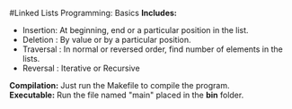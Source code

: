 #Linked Lists Programming: Basics 
<b>Includes:</b><br>
- Insertion: At beginning, end or a particular position in the list.
- Deletion : By value or by a particular position.
- Traversal : In normal or reversed order, find number of elements in the lists.  
- Reversal : Iterative or Recursive

<b> Compilation:</b> Just run the Makefile to compile the program. <br>
<b> Executable:</b> Run the file named "main" placed in the **bin** folder. 
